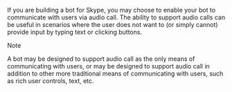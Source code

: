 If you are building a bot for Skype, 
you may choose to enable your bot to communicate with users via audio call. 
The ability to support audio calls can be useful in scenarios where the user does not want to 
(or simply cannot) provide input by typing text or clicking buttons. 

> [!NOTE]
> A bot may be designed to support audio call as the only means of communicating with users, 
> or may be designed to support audio call in addition to other more traditional means of communicating with users, 
> such as rich user controls, text, etc. 